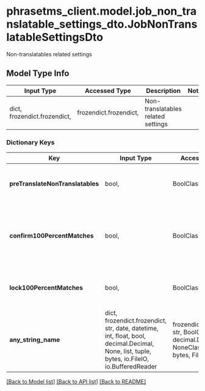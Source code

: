 # phrasetms_client.model.job_non_translatable_settings_dto.JobNonTranslatableSettingsDto

Non-translatables related settings

## Model Type Info

| Input Type                   | Accessed Type          | Description                        | Notes |
| ---------------------------- | ---------------------- | ---------------------------------- | ----- |
| dict, frozendict.frozendict, | frozendict.frozendict, | Non-translatables related settings |

### Dictionary Keys

| Key                              | Input Type                                                                                                                                  | Accessed Type                                                                           | Description                                                                        | Notes      |
| -------------------------------- | ------------------------------------------------------------------------------------------------------------------------------------------- | --------------------------------------------------------------------------------------- | ---------------------------------------------------------------------------------- | ---------- |
| **preTranslateNonTranslatables** | bool,                                                                                                                                       | BoolClass,                                                                              | Pre-translate non-translatables. Default: true                                     | [optional] |
| **confirm100PercentMatches**     | bool,                                                                                                                                       | BoolClass,                                                                              | Set segment status to confirmed for: 100% non-translatable matches. Default: false | [optional] |
| **lock100PercentMatches**        | bool,                                                                                                                                       | BoolClass,                                                                              | Lock section: 100% non-translatable matches. Default: false                        | [optional] |
| **any_string_name**              | dict, frozendict.frozendict, str, date, datetime, int, float, bool, decimal.Decimal, None, list, tuple, bytes, io.FileIO, io.BufferedReader | frozendict.frozendict, str, BoolClass, decimal.Decimal, NoneClass, tuple, bytes, FileIO | any string name can be used but the value must be the correct type                 | [optional] |

[[Back to Model list]](../../README.md#documentation-for-models) [[Back to API list]](../../README.md#documentation-for-api-endpoints) [[Back to README]](../../README.md)

